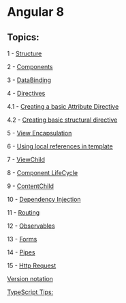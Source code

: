 # Angular 8

## Topics:

1 - [Structure](hhttps://github.com/AlexandreYembo/study-training/blob/master/angular-8/docs/1-Structure.md) 

2 - [Components](https://github.com/AlexandreYembo/study-training/blob/master/angular-8/docs/2-Components.md) 

3 - [DataBinding](https://github.com/AlexandreYembo/study-training/blob/master/angular-8/docs/3-DataBinding.md) 

4 - [Directives](https://github.com/AlexandreYembo/study-training/blob/master/angular-8/docs/4-Directives.md) 

4.1 - [Creating a basic Attribute Directive](https://github.com/AlexandreYembo/study-training/blob/master/angular-8/docs/4.1-creating-basic-attribute-directive.md) 

4.2 - [Creating basic structural directive](https://github.com/AlexandreYembo/study-training/blob/master/angular-8/docs/4.2-creating-basic-structural-directive.md) 

5 - [View Encapsulation](https://github.com/AlexandreYembo/study-training/blob/master/angular-8/docs/5-View-Encapsulation.md) 

6 - [Using local references in template](https://github.com/AlexandreYembo/study-training/blob/master/angular-8/docs/6-Using-local-references-in-template)

7 - [ViewChild](https://github.com/AlexandreYembo/study-training/blob/master/angular-8/docs/7-ViewChild.md) 

8 - [Component LifeCycle](https://github.com/AlexandreYembo/study-training/blob/master/angular-8/docs/8-Component-lifeCycle.md) 

9 - [ContentChild](https://github.com/AlexandreYembo/study-training/blob/master/angular-8/docs/9-ContentChild.md) 

10 - [Dependency Injection](https://github.com/AlexandreYembo/study-training/blob/master/angular-8/docs/10-Dependency-Injection.md) 

11 - [Routing](https://github.com/AlexandreYembo/study-training/blob/master/angular-8/docs/11-Routing.md) 

12 - [Observables](https://github.com/AlexandreYembo/study-training/blob/master/angular-8/docs/12-Observables.md)

13 - [Forms](https://github.com/AlexandreYembo/study-training/blob/master/angular-8/docs/13-Forms.md)

14 - [Pipes](https://github.com/AlexandreYembo/study-training/blob/master/angular-8/docs/14-Pipes.md)

15 - [Http Request](https://github.com/AlexandreYembo/study-training/blob/master/angular-8/docs/15-Http-requests.md)

[Version notation](https://github.com/AlexandreYembo/study-training/blob/master/angular-8/docs/versions-notation.md) 

[TypeScript Tips:](https://github.com/AlexandreYembo/study-training/blob/master/angular-8/docs/ts-tips.md) 
